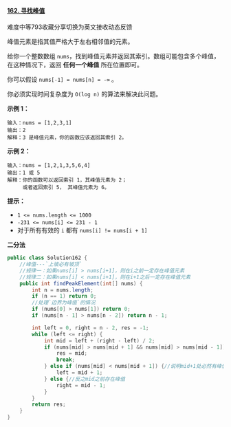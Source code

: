 #### [162. 寻找峰值](https://leetcode-cn.com/problems/find-peak-element/)

难度中等793收藏分享切换为英文接收动态反馈

峰值元素是指其值严格大于左右相邻值的元素。

给你一个整数数组 `nums`，找到峰值元素并返回其索引。数组可能包含多个峰值，在这种情况下，返回 **任何一个峰值** 所在位置即可。

你可以假设 `nums[-1] = nums[n] = -∞` 。

你必须实现时间复杂度为 `O(log n)` 的算法来解决此问题。

**示例 1：**

```
输入：nums = [1,2,3,1]
输出：2
解释：3 是峰值元素，你的函数应该返回其索引 2。
```

**示例 2：**

```
输入：nums = [1,2,1,3,5,6,4]
输出：1 或 5 
解释：你的函数可以返回索引 1，其峰值元素为 2；
     或者返回索引 5， 其峰值元素为 6。
```

**提示：**

- `1 <= nums.length <= 1000`
- `-231 <= nums[i] <= 231 - 1`
- 对于所有有效的 `i` 都有 `nums[i] != nums[i + 1]`

**二分法**

```java
public class Solution162 {
    //峰值---`上坡必有坡顶`
    //规律一：如果nums[i] > nums[i+1]，则在i之前一定存在峰值元素
    //规律二：如果nums[i] < nums[i+1]，则在i+1之后一定存在峰值元素
    public int findPeakElement(int[] nums) {
        int n = nums.length;
        if (n == 1) return 0;
        //处理`边界为峰值`的情况
        if (nums[0] > nums[1]) return 0;
        if (nums[n - 1] > nums[n - 2]) return n - 1;

        int left = 0, right = n - 2, res = -1;
        while (left <= right) {
            int mid = left + (right - left) / 2;
            if (nums[mid] > nums[mid + 1] && nums[mid] > nums[mid - 1]) {
                res = mid;
                break;
            } else if (nums[mid] < nums[mid + 1]) {//说明mid+1处必然有峰值
                left = mid + 1;
            } else {//反之mid之前存在峰值
                right = mid - 1;
            }
        }
        return res;
    }
}
```